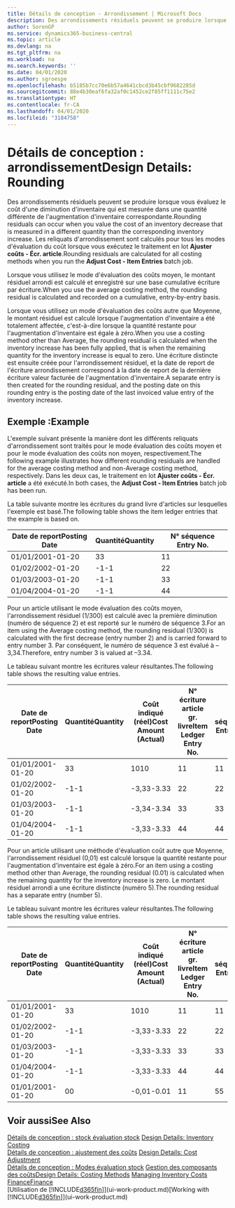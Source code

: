 ```yaml
---
title: Détails de conception - Arrondissement | Microsoft Docs
description: Des arrondissements résiduels peuvent se produire lorsque vous évaluez le coût d'une diminution d'inventaire qui est mesurée dans une quantité différente de l'augmentation d'inventaire correspondante. Les reliquats d'arrondissement sont calculés pour tous les modes d'évaluation du coût lorsque vous exécutez le traitement en lot **Ajuster coûts - Écr. article**.
author: SorenGP
ms.service: dynamics365-business-central
ms.topic: article
ms.devlang: na
ms.tgt_pltfrm: na
ms.workload: na
ms.search.keywords: ''
ms.date: 04/01/2020
ms.author: sgroespe
ms.openlocfilehash: b5185b7cc70e6b57a4641cbcd3b45cbf9682285d
ms.sourcegitcommit: 88e4b30eaf6fa32af0c1452ce2f85ff1111c75e2
ms.translationtype: HT
ms.contentlocale: fr-CA
ms.lasthandoff: 04/01/2020
ms.locfileid: "3184758"
---
```

# <a name="design-details-rounding"></a><span data-ttu-id="cd3e1-104">Détails de conception : arrondissement</span><span class="sxs-lookup"><span data-stu-id="cd3e1-104">Design Details: Rounding</span></span>
<span data-ttu-id="cd3e1-105">Des arrondissements résiduels peuvent se produire lorsque vous évaluez le coût d'une diminution d'inventaire qui est mesurée dans une quantité différente de l'augmentation d'inventaire correspondante.</span><span class="sxs-lookup"><span data-stu-id="cd3e1-105">Rounding residuals can occur when you value the cost of an inventory decrease that is measured in a different quantity than the corresponding inventory increase.</span></span> <span data-ttu-id="cd3e1-106">Les reliquats d'arrondissement sont calculés pour tous les modes d'évaluation du coût lorsque vous exécutez le traitement en lot **Ajuster coûts - Écr. article**.</span><span class="sxs-lookup"><span data-stu-id="cd3e1-106">Rounding residuals are calculated for all costing methods when you run the **Adjust Cost - Item Entries** batch job.</span></span>  

 <span data-ttu-id="cd3e1-107">Lorsque vous utilisez le mode d'évaluation des coûts moyen, le montant résiduel arrondi est calculé et enregistré sur une base cumulative écriture par écriture.</span><span class="sxs-lookup"><span data-stu-id="cd3e1-107">When you use the average costing method, the rounding residual is calculated and recorded on a cumulative, entry-by-entry basis.</span></span>  

 <span data-ttu-id="cd3e1-108">Lorsque vous utilisez un mode d'évaluation des coûts autre que Moyenne, le montant résiduel est calculé lorsque l'augmentation d'inventaire a été totalement affectée, c'est-à-dire lorsque la quantité restante pour l'augmentation d'inventaire est égale à zéro.</span><span class="sxs-lookup"><span data-stu-id="cd3e1-108">When you use a costing method other than Average, the rounding residual is calculated when the inventory increase has been fully applied, that is when the remaining quantity for the inventory increase is equal to zero.</span></span> <span data-ttu-id="cd3e1-109">Une écriture distincte est ensuite créée pour l'arrondissement résiduel, et la date de report de l'écriture arrondissement correspond à la date de report de la dernière écriture valeur facturée de l'augmentation d'inventaire.</span><span class="sxs-lookup"><span data-stu-id="cd3e1-109">A separate entry is then created for the rounding residual, and the posting date on this rounding entry is the posting date of the last invoiced value entry of the inventory increase.</span></span>  

## <a name="example"></a><span data-ttu-id="cd3e1-110">Exemple :</span><span class="sxs-lookup"><span data-stu-id="cd3e1-110">Example</span></span>  
 <span data-ttu-id="cd3e1-111">L'exemple suivant présente la manière dont les différents reliquats d'arrondissement sont traités pour le mode évaluation des coûts moyen et pour le mode évaluation des coûts non moyen, respectivement.</span><span class="sxs-lookup"><span data-stu-id="cd3e1-111">The following example illustrates how different rounding residuals are handled for the average costing method and non-Average costing method, respectively.</span></span> <span data-ttu-id="cd3e1-112">Dans les deux cas, le traitement en lot **Ajuster coûts - Écr. article** a été exécuté.</span><span class="sxs-lookup"><span data-stu-id="cd3e1-112">In both cases, the **Adjust Cost - Item Entries** batch job has been run.</span></span>  

 <span data-ttu-id="cd3e1-113">La table suivante montre les écritures du grand livre d'articles sur lesquelles l'exemple est basé.</span><span class="sxs-lookup"><span data-stu-id="cd3e1-113">The following table shows the item ledger entries that the example is based on.</span></span>  

|<span data-ttu-id="cd3e1-114">Date de report</span><span class="sxs-lookup"><span data-stu-id="cd3e1-114">Posting Date</span></span>|<span data-ttu-id="cd3e1-115">Quantité</span><span class="sxs-lookup"><span data-stu-id="cd3e1-115">Quantity</span></span>|<span data-ttu-id="cd3e1-116">N° séquence </span><span class="sxs-lookup"><span data-stu-id="cd3e1-116">Entry No.</span></span>|  
|------------------|--------------|---------------|  
|<span data-ttu-id="cd3e1-117">01/01/20</span><span class="sxs-lookup"><span data-stu-id="cd3e1-117">01-01-20</span></span>|<span data-ttu-id="cd3e1-118">3</span><span class="sxs-lookup"><span data-stu-id="cd3e1-118">3</span></span>|<span data-ttu-id="cd3e1-119">1</span><span class="sxs-lookup"><span data-stu-id="cd3e1-119">1</span></span>|  
|<span data-ttu-id="cd3e1-120">01/02/20</span><span class="sxs-lookup"><span data-stu-id="cd3e1-120">02-01-20</span></span>|<span data-ttu-id="cd3e1-121">-1</span><span class="sxs-lookup"><span data-stu-id="cd3e1-121">-1</span></span>|<span data-ttu-id="cd3e1-122">2</span><span class="sxs-lookup"><span data-stu-id="cd3e1-122">2</span></span>|  
|<span data-ttu-id="cd3e1-123">01/03/20</span><span class="sxs-lookup"><span data-stu-id="cd3e1-123">03-01-20</span></span>|<span data-ttu-id="cd3e1-124">-1</span><span class="sxs-lookup"><span data-stu-id="cd3e1-124">-1</span></span>|<span data-ttu-id="cd3e1-125">3</span><span class="sxs-lookup"><span data-stu-id="cd3e1-125">3</span></span>|  
|<span data-ttu-id="cd3e1-126">01/04/20</span><span class="sxs-lookup"><span data-stu-id="cd3e1-126">04-01-20</span></span>|<span data-ttu-id="cd3e1-127">-1</span><span class="sxs-lookup"><span data-stu-id="cd3e1-127">-1</span></span>|<span data-ttu-id="cd3e1-128">4</span><span class="sxs-lookup"><span data-stu-id="cd3e1-128">4</span></span>|  

 <span data-ttu-id="cd3e1-129">Pour un article utilisant le mode évaluation des coûts moyen, l'arrondissement résiduel (1/300) est calculé avec la première diminution (numéro de séquence 2) et est reporté sur le numéro de séquence 3.</span><span class="sxs-lookup"><span data-stu-id="cd3e1-129">For an item using the Average costing method, the rounding residual (1/300) is calculated with the first decrease (entry number 2) and is carried forward to entry number 3.</span></span> <span data-ttu-id="cd3e1-130">Par conséquent, le numéro de séquence 3 est évalué à –3,34.</span><span class="sxs-lookup"><span data-stu-id="cd3e1-130">Therefore, entry number 3 is valued at –3.34.</span></span>  

 <span data-ttu-id="cd3e1-131">Le tableau suivant montre les écritures valeur résultantes.</span><span class="sxs-lookup"><span data-stu-id="cd3e1-131">The following table shows the resulting value entries.</span></span>  

|<span data-ttu-id="cd3e1-132">Date de report</span><span class="sxs-lookup"><span data-stu-id="cd3e1-132">Posting Date</span></span>|<span data-ttu-id="cd3e1-133">Quantité</span><span class="sxs-lookup"><span data-stu-id="cd3e1-133">Quantity</span></span>|<span data-ttu-id="cd3e1-134">Coût indiqué (réel)</span><span class="sxs-lookup"><span data-stu-id="cd3e1-134">Cost Amount (Actual)</span></span>|<span data-ttu-id="cd3e1-135">N° écriture article gr. livre</span><span class="sxs-lookup"><span data-stu-id="cd3e1-135">Item Ledger Entry No.</span></span>|<span data-ttu-id="cd3e1-136">N° séquence </span><span class="sxs-lookup"><span data-stu-id="cd3e1-136">Entry No.</span></span>|  
|------------------|--------------|----------------------------|---------------------------|---------------|  
|<span data-ttu-id="cd3e1-137">01/01/20</span><span class="sxs-lookup"><span data-stu-id="cd3e1-137">01-01-20</span></span>|<span data-ttu-id="cd3e1-138">3</span><span class="sxs-lookup"><span data-stu-id="cd3e1-138">3</span></span>|<span data-ttu-id="cd3e1-139">10</span><span class="sxs-lookup"><span data-stu-id="cd3e1-139">10</span></span>|<span data-ttu-id="cd3e1-140">1</span><span class="sxs-lookup"><span data-stu-id="cd3e1-140">1</span></span>|<span data-ttu-id="cd3e1-141">1</span><span class="sxs-lookup"><span data-stu-id="cd3e1-141">1</span></span>|  
|<span data-ttu-id="cd3e1-142">01/02/20</span><span class="sxs-lookup"><span data-stu-id="cd3e1-142">02-01-20</span></span>|<span data-ttu-id="cd3e1-143">-1</span><span class="sxs-lookup"><span data-stu-id="cd3e1-143">-1</span></span>|<span data-ttu-id="cd3e1-144">-3,33</span><span class="sxs-lookup"><span data-stu-id="cd3e1-144">-3.33</span></span>|<span data-ttu-id="cd3e1-145">2</span><span class="sxs-lookup"><span data-stu-id="cd3e1-145">2</span></span>|<span data-ttu-id="cd3e1-146">2</span><span class="sxs-lookup"><span data-stu-id="cd3e1-146">2</span></span>|  
|<span data-ttu-id="cd3e1-147">01/03/20</span><span class="sxs-lookup"><span data-stu-id="cd3e1-147">03-01-20</span></span>|<span data-ttu-id="cd3e1-148">-1</span><span class="sxs-lookup"><span data-stu-id="cd3e1-148">-1</span></span>|<span data-ttu-id="cd3e1-149">-3,34</span><span class="sxs-lookup"><span data-stu-id="cd3e1-149">-3.34</span></span>|<span data-ttu-id="cd3e1-150">3</span><span class="sxs-lookup"><span data-stu-id="cd3e1-150">3</span></span>|<span data-ttu-id="cd3e1-151">3</span><span class="sxs-lookup"><span data-stu-id="cd3e1-151">3</span></span>|  
|<span data-ttu-id="cd3e1-152">01/04/20</span><span class="sxs-lookup"><span data-stu-id="cd3e1-152">04-01-20</span></span>|<span data-ttu-id="cd3e1-153">-1</span><span class="sxs-lookup"><span data-stu-id="cd3e1-153">-1</span></span>|<span data-ttu-id="cd3e1-154">-3,33</span><span class="sxs-lookup"><span data-stu-id="cd3e1-154">-3.33</span></span>|<span data-ttu-id="cd3e1-155">4</span><span class="sxs-lookup"><span data-stu-id="cd3e1-155">4</span></span>|<span data-ttu-id="cd3e1-156">4</span><span class="sxs-lookup"><span data-stu-id="cd3e1-156">4</span></span>|  

 <span data-ttu-id="cd3e1-157">Pour un article utilisant une méthode d'évaluation coût autre que Moyenne, l'arrondissement résiduel (0,01) est calculé lorsque la quantité restante pour l'augmentation d'inventaire est égale à zéro.</span><span class="sxs-lookup"><span data-stu-id="cd3e1-157">For an item using a costing method other than Average, the rounding residual (0.01) is calculated when the remaining quantity for the inventory increase is zero.</span></span> <span data-ttu-id="cd3e1-158">Le montant résiduel arrondi a une écriture distincte (numéro 5).</span><span class="sxs-lookup"><span data-stu-id="cd3e1-158">The rounding residual has a separate entry (number 5).</span></span>  

 <span data-ttu-id="cd3e1-159">Le tableau suivant montre les écritures valeur résultantes.</span><span class="sxs-lookup"><span data-stu-id="cd3e1-159">The following table shows the resulting value entries.</span></span>  

|<span data-ttu-id="cd3e1-160">Date de report</span><span class="sxs-lookup"><span data-stu-id="cd3e1-160">Posting Date</span></span>|<span data-ttu-id="cd3e1-161">Quantité</span><span class="sxs-lookup"><span data-stu-id="cd3e1-161">Quantity</span></span>|<span data-ttu-id="cd3e1-162">Coût indiqué (réel)</span><span class="sxs-lookup"><span data-stu-id="cd3e1-162">Cost Amount (Actual)</span></span>|<span data-ttu-id="cd3e1-163">N° écriture article gr. livre</span><span class="sxs-lookup"><span data-stu-id="cd3e1-163">Item Ledger Entry No.</span></span>|<span data-ttu-id="cd3e1-164">N° séquence </span><span class="sxs-lookup"><span data-stu-id="cd3e1-164">Entry No.</span></span>|  
|------------------|--------------|----------------------------|---------------------------|---------------|  
|<span data-ttu-id="cd3e1-165">01/01/20</span><span class="sxs-lookup"><span data-stu-id="cd3e1-165">01-01-20</span></span>|<span data-ttu-id="cd3e1-166">3</span><span class="sxs-lookup"><span data-stu-id="cd3e1-166">3</span></span>|<span data-ttu-id="cd3e1-167">10</span><span class="sxs-lookup"><span data-stu-id="cd3e1-167">10</span></span>|<span data-ttu-id="cd3e1-168">1</span><span class="sxs-lookup"><span data-stu-id="cd3e1-168">1</span></span>|<span data-ttu-id="cd3e1-169">1</span><span class="sxs-lookup"><span data-stu-id="cd3e1-169">1</span></span>|  
|<span data-ttu-id="cd3e1-170">01/02/20</span><span class="sxs-lookup"><span data-stu-id="cd3e1-170">02-01-20</span></span>|<span data-ttu-id="cd3e1-171">-1</span><span class="sxs-lookup"><span data-stu-id="cd3e1-171">-1</span></span>|<span data-ttu-id="cd3e1-172">-3,33</span><span class="sxs-lookup"><span data-stu-id="cd3e1-172">-3.33</span></span>|<span data-ttu-id="cd3e1-173">2</span><span class="sxs-lookup"><span data-stu-id="cd3e1-173">2</span></span>|<span data-ttu-id="cd3e1-174">2</span><span class="sxs-lookup"><span data-stu-id="cd3e1-174">2</span></span>|  
|<span data-ttu-id="cd3e1-175">01/03/20</span><span class="sxs-lookup"><span data-stu-id="cd3e1-175">03-01-20</span></span>|<span data-ttu-id="cd3e1-176">-1</span><span class="sxs-lookup"><span data-stu-id="cd3e1-176">-1</span></span>|<span data-ttu-id="cd3e1-177">-3,33</span><span class="sxs-lookup"><span data-stu-id="cd3e1-177">-3.33</span></span>|<span data-ttu-id="cd3e1-178">3</span><span class="sxs-lookup"><span data-stu-id="cd3e1-178">3</span></span>|<span data-ttu-id="cd3e1-179">3</span><span class="sxs-lookup"><span data-stu-id="cd3e1-179">3</span></span>|  
|<span data-ttu-id="cd3e1-180">01/04/20</span><span class="sxs-lookup"><span data-stu-id="cd3e1-180">04-01-20</span></span>|<span data-ttu-id="cd3e1-181">-1</span><span class="sxs-lookup"><span data-stu-id="cd3e1-181">-1</span></span>|<span data-ttu-id="cd3e1-182">-3,33</span><span class="sxs-lookup"><span data-stu-id="cd3e1-182">-3.33</span></span>|<span data-ttu-id="cd3e1-183">4</span><span class="sxs-lookup"><span data-stu-id="cd3e1-183">4</span></span>|<span data-ttu-id="cd3e1-184">4</span><span class="sxs-lookup"><span data-stu-id="cd3e1-184">4</span></span>|  
|<span data-ttu-id="cd3e1-185">01/01/20</span><span class="sxs-lookup"><span data-stu-id="cd3e1-185">01-01-20</span></span>|<span data-ttu-id="cd3e1-186">0</span><span class="sxs-lookup"><span data-stu-id="cd3e1-186">0</span></span>|<span data-ttu-id="cd3e1-187">-0,01</span><span class="sxs-lookup"><span data-stu-id="cd3e1-187">-0.01</span></span>|<span data-ttu-id="cd3e1-188">1</span><span class="sxs-lookup"><span data-stu-id="cd3e1-188">1</span></span>|<span data-ttu-id="cd3e1-189">5</span><span class="sxs-lookup"><span data-stu-id="cd3e1-189">5</span></span>|  

## <a name="see-also"></a><span data-ttu-id="cd3e1-190">Voir aussi</span><span class="sxs-lookup"><span data-stu-id="cd3e1-190">See Also</span></span>  
 <span data-ttu-id="cd3e1-191">[Détails de conception : stock évaluation stock](design-details-inventory-costing.md) </span><span class="sxs-lookup"><span data-stu-id="cd3e1-191">[Design Details: Inventory Costing](design-details-inventory-costing.md) </span></span>  
 <span data-ttu-id="cd3e1-192">[Détails de conception : ajustement des coûts](design-details-cost-adjustment.md) </span><span class="sxs-lookup"><span data-stu-id="cd3e1-192">[Design Details: Cost Adjustment](design-details-cost-adjustment.md) </span></span>  
 <span data-ttu-id="cd3e1-193">[Détails de conception : Modes évaluation stock](design-details-costing-methods.md) [Gestion des composants des coûts](finance-manage-inventory-costs.md)</span><span class="sxs-lookup"><span data-stu-id="cd3e1-193">[Design Details: Costing Methods](design-details-costing-methods.md) [Managing Inventory Costs](finance-manage-inventory-costs.md)</span></span>  
 [<span data-ttu-id="cd3e1-194">Finance</span><span class="sxs-lookup"><span data-stu-id="cd3e1-194">Finance</span></span>](finance.md)  
 <span data-ttu-id="cd3e1-195">[Utilisation de [!INCLUDE[d365fin](includes/d365fin_md.md)]](ui-work-product.md)</span><span class="sxs-lookup"><span data-stu-id="cd3e1-195">[Working with [!INCLUDE[d365fin](includes/d365fin_md.md)]](ui-work-product.md)</span></span>
